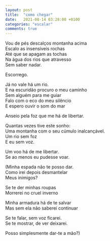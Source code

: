 ```yaml
---
layout: post
title:  "como chegar"
date:   2021-08-14 03:28:00 +0100
categories: "escalar"
comments: true
---
```

Vou de pés descalços montanha acima  
Escalo as insensíveis rochas  
Até que se apagam as tochas  
Na água dos rios que atravesso  
Sem saber nadar.  

Escorrego.  

Já no vale há um rio.  
E na escuridão procuro o meu caminho  
Sem alguém para me guiar  
Falo com o eco do meu silêncio  
E espero ouvir o som do mar  

Anseio pela foz que me há de libertar.  

Quantas vezes tive este sonho:  
Uma montanha com o seu cúmulo inalcançável.  
Um rio sem foz  
E eu sem voz.  

Um voo há de me libertar.  
Se ao menos eu pudesse voar.  

(Minha espada não te posso dar.  
Como irei depois desmantelar  
Meus inimigos?  

Se te der minhas roupas  
Morrerei no cruel inverno  

Minha armadura há de te salvar  
Mas sem ela não saberei continuar  

Se te falar, sem voz ficarei.  
Se te mostrar, de ver deixarei.  

Posso simplesmente dar-te a mão?)  